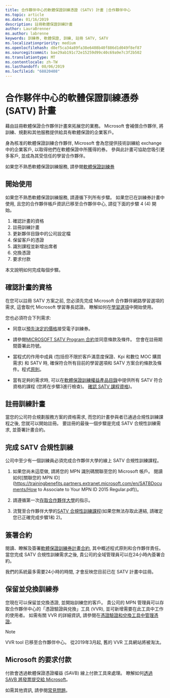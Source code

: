 ```yaml
---
title: 合作夥伴中心的軟體保證訓練憑證 (SATV) 計畫 |合作夥伴中心
ms.topic: article
ms.date: 01/16/2019
description: 註冊軟體保證訓練計畫
author: LauraBrenner
ms.author: labrenne
keywords: 訓練券, 軟體保證, 訓練, 註冊 SATV, SATV
ms.localizationpriority: medium
ms.openlocfilehash: d8ef5ca34a89fa38e6408b40f886d1d049f8ef87
ms.sourcegitcommit: bae29ab191c72e15259d99c40c69a9e7c3f2b502
ms.translationtype: MT
ms.contentlocale: zh-TW
ms.lasthandoff: 08/06/2019
ms.locfileid: "68820408"
---
```

# <a name="software-assurance-training-voucher-satv-program-in-partner-center"></a>合作夥伴中心的軟體保證訓練憑券 (SATV) 計畫

藉由註冊軟體保證合作夥伴計畫來拓展您的業務。 Microsoft 會補償合作夥伴, 將訓練、規劃和其他服務提供給具有軟體保證的企業客戶。 

身為核准的軟體保證訓練合作夥伴, Microsoft 會為您提供技術訓練給 exchange 中的企業客戶, 以取得他們在軟體保證中所獲得的券。 參與此計畫可協助您吸引更多客戶, 並成為其受信任的學習合作夥伴。

如果您不熟悉軟體保證訓練服務, 請參閱[軟體保證訓練券](https://trainingbenefits.partners.extranet.microsoft.com/en/SATV/Pages/default.aspx)

## <a name="get-started"></a>開始使用

如果您不熟悉軟體保證訓練服務, 請遵循下列所有步驟。 如果您已在訓練券計畫中使用, 且您的合作夥伴帳戶資訊已移至合作夥伴中心, 請從下面的步驟 4 (4) 開始。 

1. 確認計畫的資格
2. 註冊訓練計畫
3. 更新夥伴目錄中的公司設定檔
4. 保留客戶的憑證
5. 識別課程並新增出席者
6. 兌換憑證
7. 要求付款

本文說明如何完成每個步驟。

## <a name="confirm-program-eligibility"></a>確認計畫的資格

在您可以註冊 SATV 方案之前, 您必須先完成 Microsoft 合作夥伴網路學習選項的需求, 這會取代 Microsoft 學習專長認證。 瞭解如何在[學習選項](https://partner.microsoft.com/marketing/details/learning-option-enrollment#/)中開始使用。

您也必須符合下列需求:

- 同意以[預先決定的價格](https://partner.microsoft.com/membership/satv-voucher-pricing)接受電子訓練券。

- 請參閱[MICROSOFT SATV Program 合約](https://aka.ms/satv_legal_agreement)並同意條款及條件。 您會在註冊期間簽署此符號。 

- 當程式的作用中成員 (包括但不限於客戶滿意度保證、Kpi 和數位 MOC 購買需求) 和 SATV 時, 確保符合所有目前的學習選項和 SATV 方案合約條款及條件。程式[原則](https://trainingbenefits.partners.extranet.microsoft.com/en/SATV/Pages/ProgramPolicies.aspx)。

- 當有足夠的需求時, 可以在[軟體保證訓練權益產品目錄](https://aka.ms/SATV_catalog)中提供所有 SATV 符合資格的課程 (您將在步驟3進行檢查)。 [確認 SATV 課程資格](https://trainingbenefits.partners.extranet.microsoft.com/en/SATV/Pages/ConfirmEligibility.aspx))。

## <a name="enroll-in-the-training-program"></a>註冊訓練計畫

當您的公司符合規劃服務方案的資格需求, 而您的計畫參與者已通過合規性訓練課程之後, 您就可以開始註冊。 要註冊的最後一個步驟是完成 SATV 合規性訓練需求, 並簽署計畫合約。  

## <a name="complete-the-satv-compliance-training"></a>完成 SATV 合規性訓練

公司中至少有一個訓練員必須完成合作夥伴大學的線上 SATV 合規性訓練課程。
 
1. 如果您尚未這麼做, 請將您的 MPN 識別碼關聯至您的 Microsoft 帳戶。 閱讀如何[關聯您的 MPN ID](https://trainingbenefits.partners.extranet.microsoft.com/en/SATBDocuments/How to Associate to Your MPN ID 2015 Regular.pdf))。

2. 請遵循第一次[存取合作夥伴大學](https://trainingbenefits.partners.extranet.microsoft.com/en/SATBDocuments/Partner_University_on-boarding.pdf)的指示。

3. 流覽至合作夥伴大學的[SATV 合規性訓練課程](https://partneruniversity.microsoft.com/?whr=uri:MicrosoftAccount&courseId=14461&scoId=dXsXmk7lB_2704778676)(如果您無法存取此連結, 請確定您已正確完成步驟1和 2)。  

## <a name="sign-the-agreement"></a>簽署合約

閱讀、瞭解及簽署[軟體保證訓練券計畫合約](https://partners.microsoft.com/partnerprogram/Satv.aspx), 其中概述程式原則和合作夥伴責任。 當您完成 SATV 合規性訓練需求之後, 貴公司的全域管理員可以在24小時內簽署合約。

我們的系統最多需要24小時的時間, 才會反映您目前已在 SATV 計畫中註冊。 

## <a name="reserve-and-redeem-training-vouchers"></a>保留並兌換訓練券

您現在可以保留並兌換憑證, 並開始訓練您的客戶。 貴公司的 MPN 管理員可以存取合作夥伴中心的「憑證驗證與兌換」工具 (VVR), 並可新增需要在此工具中工作的使用者。 如需有關 VVR 的詳細資訊, 請參閱在[憑證驗證和兌換工具中管理憑證](voucher-validation-tool.md)。

>[!Note]
>VVR tool 已移至合作夥伴中心。 從2019年3月起, 舊的 VVR 工具網站將被淘汰。

## <a name="request-payment-from-microsoft"></a>Microsoft 的要求付款

付款會透過軟體保證憑證權益 (SAVB) 線上付款工具來處理。  瞭解如何[透過 SAVB 將發票提交給 Microsoft](https://trainingbenefits.partners.extranet.microsoft.com/en/SATV/Pages/GetPaid.aspx)。

如需其他資訊, 請參閱[常見問題](vvr-faq.md)。
